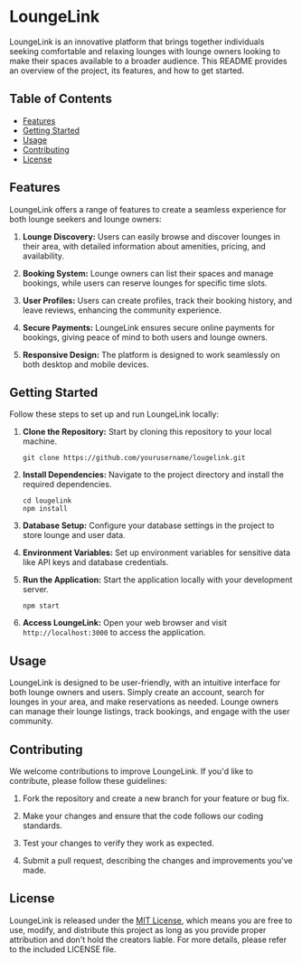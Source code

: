 
# LoungeLink

LoungeLink is an innovative platform that brings together individuals seeking comfortable and relaxing lounges with lounge owners looking to make their spaces available to a broader audience. This README provides an overview of the project, its features, and how to get started.

## Table of Contents

- [Features](#features)
- [Getting Started](#getting-started)
- [Usage](#usage)
- [Contributing](#contributing)
- [License](#license)

## Features

LoungeLink offers a range of features to create a seamless experience for both lounge seekers and lounge owners:

1. **Lounge Discovery:** Users can easily browse and discover lounges in their area, with detailed information about amenities, pricing, and availability.

2. **Booking System:** Lounge owners can list their spaces and manage bookings, while users can reserve lounges for specific time slots.

3. **User Profiles:** Users can create profiles, track their booking history, and leave reviews, enhancing the community experience.

4. **Secure Payments:** LoungeLink ensures secure online payments for bookings, giving peace of mind to both users and lounge owners.

5. **Responsive Design:** The platform is designed to work seamlessly on both desktop and mobile devices.

## Getting Started

Follow these steps to set up and run LoungeLink locally:

1. **Clone the Repository:** Start by cloning this repository to your local machine.

   ```
   git clone https://github.com/yourusername/lougelink.git
   ```

2. **Install Dependencies:** Navigate to the project directory and install the required dependencies.

   ```
   cd lougelink
   npm install
   ```

3. **Database Setup:** Configure your database settings in the project to store lounge and user data.

4. **Environment Variables:** Set up environment variables for sensitive data like API keys and database credentials.

5. **Run the Application:** Start the application locally with your development server.

   ```
   npm start
   ```

6. **Access LoungeLink:** Open your web browser and visit `http://localhost:3000` to access the application.

## Usage

LoungeLink is designed to be user-friendly, with an intuitive interface for both lounge owners and users. Simply create an account, search for lounges in your area, and make reservations as needed. Lounge owners can manage their lounge listings, track bookings, and engage with the user community.

## Contributing

We welcome contributions to improve LoungeLink. If you'd like to contribute, please follow these guidelines:

1. Fork the repository and create a new branch for your feature or bug fix.

2. Make your changes and ensure that the code follows our coding standards.

3. Test your changes to verify they work as expected.

4. Submit a pull request, describing the changes and improvements you've made.

## License

LoungeLink is released under the [MIT License](LICENSE), which means you are free to use, modify, and distribute this project as long as you provide proper attribution and don't hold the creators liable. For more details, please refer to the included LICENSE file.


